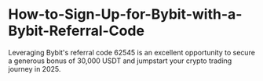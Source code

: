 # How-to-Sign-Up-for-Bybit-with-a-Bybit-Referral-Code
Leveraging Bybit's referral code 62545 is an excellent opportunity to secure a generous bonus of 30,000 USDT and jumpstart your crypto trading journey in 2025.
